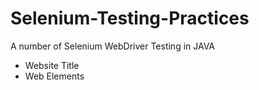 # Selenium-Testing-Practices
A number of Selenium WebDriver Testing in JAVA
* Website Title
* Web Elements
